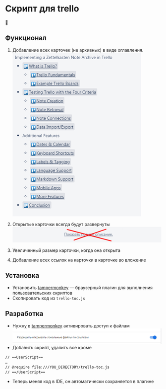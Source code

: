 # Скрипт для trello
🙋

## Функционал
1. Добавление всех карточек (не архивных) в виде оглавления.
![Screenshot](docs/toc.png)

2. Открытые карточки всегда будут развернуты
![Screenshot](docs/not-show.png)

3. Увеличенный размер карточки, когда она открыта

4. Добавление всех ссылок на карточки в карточке во вложение

## Установка
- Установить [tampermonkey](https://www.tampermonkey.net/) — браузерный плагин для выполнения пользовательских скриптов
- Скопировать код из `trello-toc.js`

## Разработка
- Нужну в [tampermonkey](https://www.tampermonkey.net/) активировать доступ к файлам
![Screenshot](docs/tm.png)
- Добавить скрипт, удалить все кроме 
```
// ==UserScript==
…
// @require file:///YOU_DIRECTORY/trello-toc.js
// ==/UserScript==
```
- Теперь меняя код в IDE, он автоматически сохраняется в плагине
